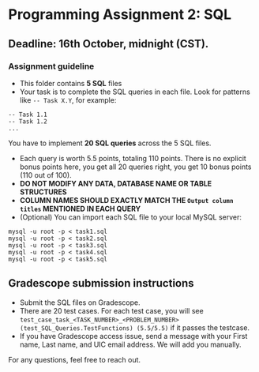 # Programming Assignment 2: SQL

## Deadline: 16th October, midnight (CST).

### Assignment guideline
- This folder contains **5 SQL** files
- Your task is to complete the SQL queries in each file. Look for patterns like `-- Task X.Y`, for example:
```shell
-- Task 1.1
-- Task 1.2
...
```
You have to implement **20 SQL queries** across the 5 SQL files.
- Each query is worth 5.5 points, totaling 110 points. There is no explicit bonus points here, you get all 20 queries right, you get 10 bonus points (110 out of 100).
- **DO NOT MODIFY ANY DATA, DATABASE NAME OR TABLE STRUCTURES**
- **COLUMN NAMES SHOULD EXACTLY MATCH THE `Output column titles` MENTIONED IN EACH QUERY**
- (Optional) You can import each SQL file to your local MySQL server:
```shell
mysql -u root -p < task1.sql
mysql -u root -p < task2.sql
mysql -u root -p < task3.sql
mysql -u root -p < task4.sql
mysql -u root -p < task5.sql
```

## Gradescope submission instructions
- Submit the SQL files on Gradescope.
- There are 20 test cases. For each test case, you will see `test_case_task_<TASK_NUMBER>_<PROBLEM_NUMBER> (test_SQL_Queries.TestFunctions) (5.5/5.5)` if it passes the testcase.   
- If you have Gradescope access issue, send a message with your First name, Last name, and UIC email address. We will add you manually.

For any questions, feel free to reach out.
